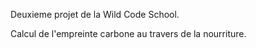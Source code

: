 Deuxieme projet de la Wild Code School.

Calcul de l'empreinte carbone au travers de la nourriture. 
